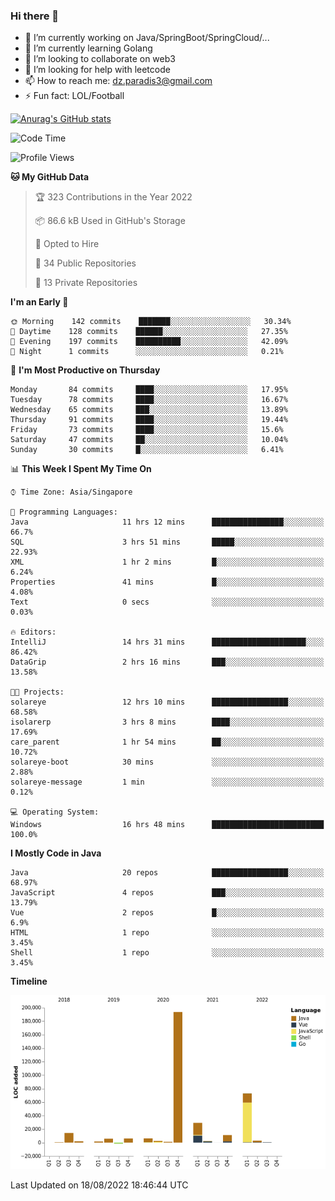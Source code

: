 ### Hi there 👋

- 🔭 I’m currently working on Java/SpringBoot/SpringCloud/...
- 🌱 I’m currently learning Golang
- 👯 I’m looking to collaborate on web3
- 🤔 I’m looking for help with leetcode
- 📫 How to reach me: dz.paradis3@gmail.com
- ⚡ Fun fact: LOL/Football

[![Anurag's GitHub stats](https://github-readme-stats.vercel.app/api?username=xiumu2017&show_icons=true&theme=radical)](https://github.com/anuraghazra/github-readme-stats)

<!--
**xiumu2017/xiumu2017** is a ✨ _special_ ✨ repository because its `README.md` (this file) appears on your GitHub profile.

Here are some ideas to get you started:

- 🔭 I’m currently working on ...
- 🌱 I’m currently learning ...
- 👯 I’m looking to collaborate on ...
- 🤔 I’m looking for help with ...
- 💬 Ask me about ...
- 📫 How to reach me: ...
- 😄 Pronouns: ...
- ⚡ Fun fact: ...
-->

<!--START_SECTION:waka-->
![Code Time](http://img.shields.io/badge/Code%20Time-746%20hrs%2032%20mins-blue)

![Profile Views](http://img.shields.io/badge/Profile%20Views-0-blue)

**🐱 My GitHub Data** 

> 🏆 323 Contributions in the Year 2022
 > 
> 📦 86.6 kB Used in GitHub's Storage 
 > 
> 💼 Opted to Hire
 > 
> 📜 34 Public Repositories 
 > 
> 🔑 13 Private Repositories  
 > 
**I'm an Early 🐤** 

```text
🌞 Morning    142 commits    ███████░░░░░░░░░░░░░░░░░░   30.34% 
🌆 Daytime    128 commits    ██████░░░░░░░░░░░░░░░░░░░   27.35% 
🌃 Evening    197 commits    ██████████░░░░░░░░░░░░░░░   42.09% 
🌙 Night      1 commits      ░░░░░░░░░░░░░░░░░░░░░░░░░   0.21%

```
📅 **I'm Most Productive on Thursday** 

```text
Monday       84 commits     ████░░░░░░░░░░░░░░░░░░░░░   17.95% 
Tuesday      78 commits     ████░░░░░░░░░░░░░░░░░░░░░   16.67% 
Wednesday    65 commits     ███░░░░░░░░░░░░░░░░░░░░░░   13.89% 
Thursday     91 commits     ████░░░░░░░░░░░░░░░░░░░░░   19.44% 
Friday       73 commits     ████░░░░░░░░░░░░░░░░░░░░░   15.6% 
Saturday     47 commits     ██░░░░░░░░░░░░░░░░░░░░░░░   10.04% 
Sunday       30 commits     █░░░░░░░░░░░░░░░░░░░░░░░░   6.41%

```


📊 **This Week I Spent My Time On** 

```text
⌚︎ Time Zone: Asia/Singapore

💬 Programming Languages: 
Java                     11 hrs 12 mins      ████████████████░░░░░░░░░   66.7% 
SQL                      3 hrs 51 mins       █████░░░░░░░░░░░░░░░░░░░░   22.93% 
XML                      1 hr 2 mins         █░░░░░░░░░░░░░░░░░░░░░░░░   6.24% 
Properties               41 mins             █░░░░░░░░░░░░░░░░░░░░░░░░   4.08% 
Text                     0 secs              ░░░░░░░░░░░░░░░░░░░░░░░░░   0.03%

🔥 Editors: 
IntelliJ                 14 hrs 31 mins      █████████████████████░░░░   86.42% 
DataGrip                 2 hrs 16 mins       ███░░░░░░░░░░░░░░░░░░░░░░   13.58%

🐱‍💻 Projects: 
solareye                 12 hrs 10 mins      █████████████████░░░░░░░░   68.58% 
isolarerp                3 hrs 8 mins        ████░░░░░░░░░░░░░░░░░░░░░   17.69% 
care_parent              1 hr 54 mins        ██░░░░░░░░░░░░░░░░░░░░░░░   10.72% 
solareye-boot            30 mins             ░░░░░░░░░░░░░░░░░░░░░░░░░   2.88% 
solareye-message         1 min               ░░░░░░░░░░░░░░░░░░░░░░░░░   0.12%

💻 Operating System: 
Windows                  16 hrs 48 mins      █████████████████████████   100.0%

```

**I Mostly Code in Java** 

```text
Java                     20 repos            █████████████████░░░░░░░░   68.97% 
JavaScript               4 repos             ███░░░░░░░░░░░░░░░░░░░░░░   13.79% 
Vue                      2 repos             █░░░░░░░░░░░░░░░░░░░░░░░░   6.9% 
HTML                     1 repo              ░░░░░░░░░░░░░░░░░░░░░░░░░   3.45% 
Shell                    1 repo              ░░░░░░░░░░░░░░░░░░░░░░░░░   3.45%

```


**Timeline**

![Chart not found](https://raw.githubusercontent.com/xiumu2017/xiumu2017/main/charts/bar_graph.png) 


 Last Updated on 18/08/2022 18:46:44 UTC
<!--END_SECTION:waka-->
